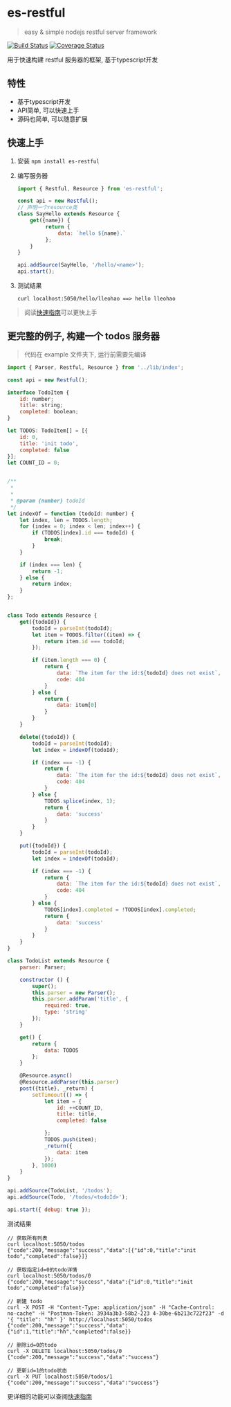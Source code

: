 # es-restful
> easy & simple nodejs restful server framework

[![Build Status](https://travis-ci.org/lleohao/es-restful.svg?branch=master)](https://travis-ci.org/lleohao/es-restful) [![Coverage Status](https://coveralls.io/repos/github/lleohao/es-restful/badge.svg?branch=master)](https://coveralls.io/github/lleohao/es-restful?branch=master)

用于快速构建 restful 服务器的框架, 基于typescript开发



## 特性

* 基于typescript开发
* API简单, 可以快速上手
* 源码也简单, 可以随意扩展





## 快速上手

1. 安装 `npm install es-restful`

2. 编写服务器

   ```javascript
   import { Restful, Resource } from 'es-restful';

   const api = new Restful();
   // 声明一个resource类
   class SayHello extends Resource {
       get({name}) {
         	return {
           	    data: `hello ${name}.`
            };
       }
   }

   api.addSource(SayHello, '/hello/<name>');
   api.start();
   ```

3. 测试结果

   ```curl
   curl localhost:5050/hello/lleohao ==> hello lleohao
   ```


> 阅读[快速指南](//lleohao.github.io/restful/#/guide)可以更快上手



## 更完整的例子, 构建一个 todos 服务器

> 代码在 example 文件夹下, 运行前需要先编译

```javascript
import { Parser, Restful, Resource } from '../lib/index';

const api = new Restful();

interface TodoItem {
    id: number;
    title: string;
    completed: boolean;
}

let TODOS: TodoItem[] = [{
    id: 0,
    title: 'init todo',
    completed: false
}];
let COUNT_ID = 0;


/**
 * 
 * 
 * @param {number} todoId
 */
let indexOf = function (todoId: number) {
    let index, len = TODOS.length;
    for (index = 0; index < len; index++) {
        if (TODOS[index].id === todoId) {
            break;
        }
    }

    if (index === len) {
        return -1;
    } else {
        return index;
    }
};


class Todo extends Resource {
    get({todoId}) {
        todoId = parseInt(todoId);
        let item = TODOS.filter((item) => {
            return item.id === todoId;
        });

        if (item.length === 0) {
            return {
                data: `The item for the id:${todoId} does not exist`,
                code: 404
            }
        } else {
            return {
                data: item[0]
            }
        }
    }

    delete({todoId}) {
        todoId = parseInt(todoId);
        let index = indexOf(todoId);

        if (index === -1) {
            return {
                data: `The item for the id:${todoId} does not exist`,
                code: 404
            }
        } else {
            TODOS.splice(index, 1);
            return {
                data: 'success'
            }
        }
    }

    put({todoId}) {
        todoId = parseInt(todoId);
        let index = indexOf(todoId);

        if (index === -1) {
            return {
                data: `The item for the id:${todoId} does not exist`,
                code: 404
            }
        } else {
            TODOS[index].completed = !TODOS[index].completed;
            return {
                data: 'success'
            }
        }
    }
}

class TodoList extends Resource {
    parser: Parser;

    constructor () {
        super();
        this.parser = new Parser();
        this.parser.addParam('title', {
            required: true,
            type: 'string'
        });
    }

    get() {
        return {
            data: TODOS
        };
    }

    @Resource.async()
    @Resource.addParser(this.parser)
    post({title}, _return) {
        setTimeout(() => {
            let item = {
                id: ++COUNT_ID,
                title: title,
                completed: false

            };
            TODOS.push(item);
            _return({
                data: item
            });
        }, 1000)
    }
}

api.addSource(TodoList, '/todos');
api.addSource(Todo, '/todos/<todoId>');

api.start({ debug: true });
```

测试结果

```curl
// 获取所有列表
curl localhost:5050/todos 
{"code":200,"message":"success","data":[{"id":0,"title":"init todo","completed":false}]}

// 获取指定id=0的todo详情
curl localhost:5050/todos/0
{"code":200,"message":"success","data":{"id":0,"title":"init todo","completed":false}}

// 新建 todo
curl -X POST -H "Content-Type: application/json" -H "Cache-Control: no-cache" -H "Postman-Token: 3934a3b3-58b2-223 4-30be-6b213c722f23" -d '{ "title": "hh" }' http://localhost:5050/todos
{"code":200,"message":"success","data":{"id":1,"title":"hh","completed":false}}

// 删除id=0的todo
curl -X DELETE localhost:5050/todos/0
{"code":200,"message":"success","data":"success"}

// 更新id=1的todo状态
curl -X PUT localhost:5050/todos/1
{"code":200,"message":"success","data":"success"}
```

更详细的功能可以查阅[快速指南](//lleohao.github.io/restful/#/guide)
